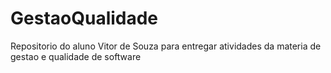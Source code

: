 # GestaoQualidade
Repositorio do aluno Vitor de Souza para entregar atividades da materia de gestao e qualidade de software
